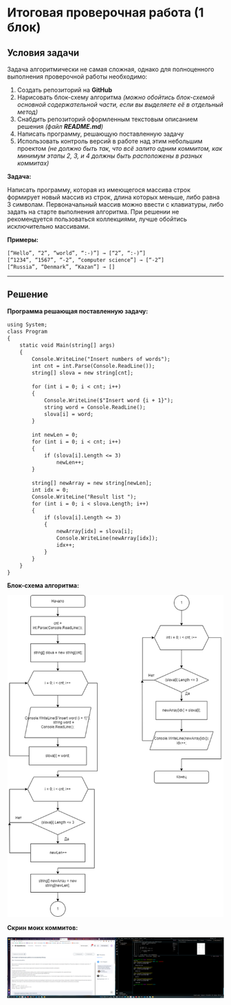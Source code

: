 ﻿# Итоговая проверочная работа (1 блок)
## **Условия задачи**

Задача алгоритмически не самая сложная, однако для полноценного выполнения проверочной работы необходимо:

1. Создать репозиторий на __GitHub__
2. Нарисовать блок-схему алгоритма _(можно обойтись блок-схемой основной содержательной части, если вы выделяете её в отдельный метод)_
3. Снабдить репозиторий оформленным текстовым описанием решения _(файл __README.md__)_
4. Написать программу, решающую поставленную задачу
5. Использовать контроль версий в работе над этим небольшим проектом _(не должно быть так, что всё залито одним коммитом, как минимум этапы 2, 3, и 4 должны быть расположены в разных коммитах)_

**Задача:**

Написать программу, которая из имеющегося массива строк формирует новый массив из строк, длина которых меньше, либо равна 3 символам. Первоначальный массив можно ввести с клавиатуры, либо задать на старте выполнения алгоритма. При решении не рекомендуется пользоваться коллекциями, лучше обойтись исключительно массивами.

**Примеры:**
```
[“Hello”, “2”, “world”, “:-)”] → [“2”, “:-)”]
[“1234”, “1567”, “-2”, “computer science”] → [“-2”]
[“Russia”, “Denmark”, “Kazan”] → []
```
***

## **Решение**
**Программа решающая поставленную задачу:**
```
using System;
class Program
{
    static void Main(string[] args)
    {
        Console.WriteLine("Insert numbers of words");
        int cnt = int.Parse(Console.ReadLine());
        string[] slova = new string[cnt];

        for (int i = 0; i < cnt; i++)
        {
            Console.WriteLine($"Insert word {i + 1}");
            string word = Console.ReadLine();
            slova[i] = word;
        }

        int newLen = 0;
        for (int i = 0; i < cnt; i++)
        {
            if (slova[i].Length <= 3) 
                newLen++;
        }

        string[] newArray = new string[newLen];
        int idx = 0;
        Console.WriteLine("Result list ");
        for (int i = 0; i < slova.Length; i++)
        {
            if (slova[i].Length <= 3)
            {
                newArray[idx] = slova[i];
                Console.WriteLine(newArray[idx]);
                idx++;
            }
        }
    }
}

```
**Блок-схема алгоритма:**

![alt text](Блок_схема.png)

**Скрин моих коммитов:**

![alt text](image.png)